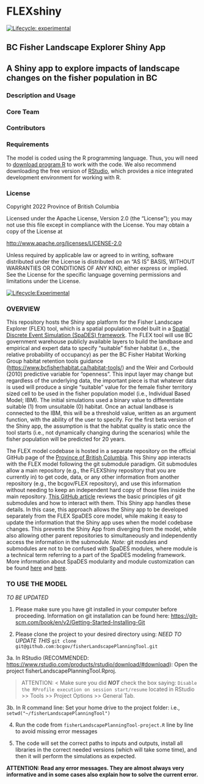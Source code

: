 
<!-- README.md is generated from README.Rmd. Please edit that file -->

# FLEXshiny

<!-- badges: start -->

[![Lifecycle:
experimental](https://img.shields.io/badge/lifecycle-experimental-orange.svg)](https://lifecycle.r-lib.org/articles/stages.html#experimental)
<!-- badges: end -->

## BC Fisher Landscape Explorer Shiny App

## A Shiny app to explore impacts of landscape changes on the fisher population in BC

### Description and Usage

### Core Team

### Contributors

### Requirements

The model is coded using the R programming language. Thus, you will need
to [download program R](https://cran.r-project.org/bin/windows/base/) to
work with the code. We also recommend downloading the free version of
[RStudio](https://rstudio.com/products/rstudio/download/), which
provides a nice integrated development environment for working with R.

### License

Copyright 2022 Province of British Columbia

Licensed under the Apache License, Version 2.0 (the “License”); you may
not use this file except in compliance with the License. You may obtain
a copy of the License at

<http://www.apache.org/licenses/LICENSE-2.0>

Unless required by applicable law or agreed to in writing, software
distributed under the License is distributed on an “AS IS” BASIS,
WITHOUT WARRANTIES OR CONDITIONS OF ANY KIND, either express or implied.
See the License for the specific language governing permissions and
limitations under the License.

[![Lifecycle:Experimental](https://img.shields.io/badge/Lifecycle-Experimental-339999)](<Redirect-URL>)

### OVERVIEW

This repository hosts the Shiny app platform for the Fisher Landscape Explorer (FLEX) tool, which is a spatial population model built in a [Spatial Discrete Event Simulation (SpaDES) framework](https://spades.predictiveecology.org/). The FLEX tool will use BC government warehouse publicly available layers to build the landbase and empirical and expert data to specify “suitable” fisher habitat (i.e., the relative probability of occupancy) as per the BC Fisher Habitat Working Group habitat retention tools guidance (https://www.bcfisherhabitat.ca/habitat-tools/) and the Weir and Corbould (2010) predictive variable for “openness”. This input layer may change but regardless of the underlying data, the important piece is that whatever data is used will produce a single “suitable” value for the female fisher territory sized cell to be used in the fisher population model (i.e., Individual Based Model; IBM). The initial simulations used a binary value to differentiate suitable (1) from unsuitable (0) habitat. Once an actual landbase is connected to the IBM, this will be a threshold value, written as an argument function, with the ability of the user to specify. For the first beta version of the Shiny app, the assumption is that the habitat quality is static once the tool starts (i.e., not dynamically changing during the scenarios) while the fisher population will be predicted for 20 years.

The FLEX model codebase is hosted in a separate repository on the official GitHub page of the [Province of British Columbia](https://github.com/bcgov/FLEX). This Shiny app interacts with the FLEX model following the git submodule paradigm. Git submodules allow a main repository (e.g., the FLEXShiny repository that you are currently in) to get code, data, or any other information from another repository (e.g., the bcgov/FLEX repository), and use this information without needing to keep an independent hard copy of those files inside the main repository. [This GitHub article](https://gist.github.com/gitaarik/8735255) reviews the basic principles of git submodules and how to interact with them. This Shiny app handles these details. In this case, this approach allows the Shiny app to be developed separately from the FLEX SpaDES core model, while making it easy to update the information that the Shiny app uses when the model codebase changes. This prevents the Shiny App from diverging from the model, while also allowing other parent repositories to simultaneously and independently access the information in the submodule. *Note:* git modules and submodules are not to be confused with SpaDES modules, where module is a technical term referring to a part of the SpaDES modeling framework. More information about SpaDES modularity and module customization can be found [here](https://cran.r-project.org/web/packages/SpaDES.core/vignettes/i-introduction.html#spades-modules) and [here](https://cran.r-project.org/web/packages/SpaDES.core/vignettes/ii-modules.html).

### TO USE THE MODEL

*TO BE UPDATED*

1. Please make sure you have git installed in your computer before proceeding. Information on git installation can be found here: https://git-scm.com/book/en/v2/Getting-Started-Installing-Git  

2. Please clone the project to your desired directory using: *NEED TO UPDATE THIS* `git clone git@github.com:bcgov/fisherLandscapePlanningTool.git`   

3a. In RStudio (RECOMMENDED: https://www.rstudio.com/products/rstudio/download/#download): Open the project fisherLandscapePlanningTool.Rproj.  
 > ATTENTION: < Make sure you did ***NOT*** check the box saying: `Disable the RProfile execution on session start/resume` located in RStudio >> Tools >> Project Options >> General Tab.   

3b. In R command line: Set your home drive to the project folder: i.e., `setwd("~/fisherLandscapePlanningTool")`   

4. Run the code from `fisherLandscapePlanningTool-project.R` line by line to avoid missing error messages   

5. The code will set the correct paths to inputs and outputs, install all libraries in the correct needed versions (which will take some time), and then it will perform the simulations as expected.   

**ATTENTION: Read any error messages. They are almost always very informative and in some cases also explain how to solve the current error.** 
